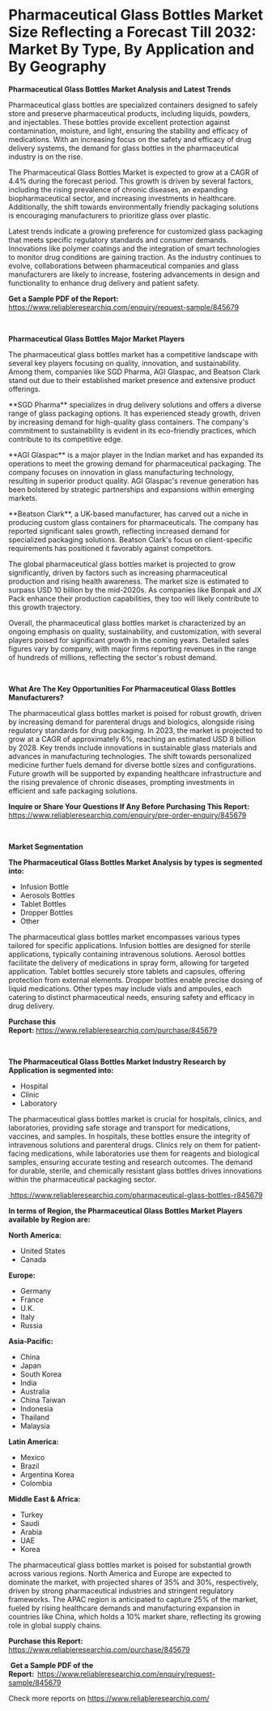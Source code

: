 <p><h1>Pharmaceutical Glass Bottles Market Size Reflecting a Forecast Till 2032: Market By Type, By Application and By Geography</h1></p><p><strong>Pharmaceutical Glass Bottles Market Analysis and Latest Trends</strong></p>
<p><p>Pharmaceutical glass bottles are specialized containers designed to safely store and preserve pharmaceutical products, including liquids, powders, and injectables. These bottles provide excellent protection against contamination, moisture, and light, ensuring the stability and efficacy of medications. With an increasing focus on the safety and efficacy of drug delivery systems, the demand for glass bottles in the pharmaceutical industry is on the rise.</p><p>The Pharmaceutical Glass Bottles Market is expected to grow at a CAGR of 4.4% during the forecast period. This growth is driven by several factors, including the rising prevalence of chronic diseases, an expanding biopharmaceutical sector, and increasing investments in healthcare. Additionally, the shift towards environmentally friendly packaging solutions is encouraging manufacturers to prioritize glass over plastic. </p><p>Latest trends indicate a growing preference for customized glass packaging that meets specific regulatory standards and consumer demands. Innovations like polymer coatings and the integration of smart technologies to monitor drug conditions are gaining traction. As the industry continues to evolve, collaborations between pharmaceutical companies and glass manufacturers are likely to increase, fostering advancements in design and functionality to enhance drug delivery and patient safety.</p></p>
<p><strong>Get a Sample PDF of the Report:&nbsp;</strong> <a href="https://www.reliableresearchiq.com/enquiry/request-sample/845679?utm_campaign=2732&utm_medium=2&utm_source=Github&utm_content=ia&utm_term=01042025&utm_id=pharmaceutical-glass-bottles">https://www.reliableresearchiq.com/enquiry/request-sample/845679</a></p>
<p>&nbsp;</p>
<p><strong>Pharmaceutical Glass Bottles Major Market Players</strong></p>
<p><p>The pharmaceutical glass bottles market has a competitive landscape with several key players focusing on quality, innovation, and sustainability. Among them, companies like SGD Pharma, AGI Glaspac, and Beatson Clark stand out due to their established market presence and extensive product offerings.</p><p>**SGD Pharma** specializes in drug delivery solutions and offers a diverse range of glass packaging options. It has experienced steady growth, driven by increasing demand for high-quality glass containers. The company's commitment to sustainability is evident in its eco-friendly practices, which contribute to its competitive edge.</p><p>**AGI Glaspac** is a major player in the Indian market and has expanded its operations to meet the growing demand for pharmaceutical packaging. The company focuses on innovation in glass manufacturing technology, resulting in superior product quality. AGI Glaspac's revenue generation has been bolstered by strategic partnerships and expansions within emerging markets.</p><p>**Beatson Clark**, a UK-based manufacturer, has carved out a niche in producing custom glass containers for pharmaceuticals. The company has reported significant sales growth, reflecting increased demand for specialized packaging solutions. Beatson Clark's focus on client-specific requirements has positioned it favorably against competitors.</p><p>The global pharmaceutical glass bottles market is projected to grow significantly, driven by factors such as increasing pharmaceutical production and rising health awareness. The market size is estimated to surpass USD 10 billion by the mid-2020s. As companies like Bonpak and JX Pack enhance their production capabilities, they too will likely contribute to this growth trajectory.</p><p>Overall, the pharmaceutical glass bottles market is characterized by an ongoing emphasis on quality, sustainability, and customization, with several players poised for significant growth in the coming years. Detailed sales figures vary by company, with major firms reporting revenues in the range of hundreds of millions, reflecting the sector's robust demand.</p></p>
<p>&nbsp;</p>
<p><strong>What Are The Key Opportunities For Pharmaceutical Glass Bottles Manufacturers?</strong></p>
<p><p>The pharmaceutical glass bottles market is poised for robust growth, driven by increasing demand for parenteral drugs and biologics, alongside rising regulatory standards for drug packaging. In 2023, the market is projected to grow at a CAGR of approximately 6%, reaching an estimated USD 8 billion by 2028. Key trends include innovations in sustainable glass materials and advances in manufacturing technologies. The shift towards personalized medicine further fuels demand for diverse bottle sizes and configurations. Future growth will be supported by expanding healthcare infrastructure and the rising prevalence of chronic diseases, prompting investments in efficient and safe packaging solutions.</p></p>
<p><strong>Inquire or Share Your Questions If Any Before Purchasing This Report:</strong> <a href="https://www.reliableresearchiq.com/enquiry/pre-order-enquiry/845679?utm_campaign=2732&utm_medium=2&utm_source=Github&utm_content=ia&utm_term=01042025&utm_id=pharmaceutical-glass-bottles">https://www.reliableresearchiq.com/enquiry/pre-order-enquiry/845679</a></p>
<p>&nbsp;</p>
<p><strong>Market Segmentation</strong></p>
<p><strong>The Pharmaceutical Glass Bottles Market Analysis by types is segmented into:</strong></p>
<p><ul><li>Infusion Bottle</li><li>Aerosols Bottles</li><li>Tablet Bottles</li><li>Dropper Bottles</li><li>Other</li></ul></p>
<p><p>The pharmaceutical glass bottles market encompasses various types tailored for specific applications. Infusion bottles are designed for sterile applications, typically containing intravenous solutions. Aerosol bottles facilitate the delivery of medications in spray form, allowing for targeted application. Tablet bottles securely store tablets and capsules, offering protection from external elements. Dropper bottles enable precise dosing of liquid medications. Other types may include vials and ampoules, each catering to distinct pharmaceutical needs, ensuring safety and efficacy in drug delivery.</p></p>
<p><strong>Purchase this Report:&nbsp;</strong><a href="https://www.reliableresearchiq.com/purchase/845679?utm_campaign=2732&utm_medium=2&utm_source=Github&utm_content=ia&utm_term=01042025&utm_id=pharmaceutical-glass-bottles">https://www.reliableresearchiq.com/purchase/845679</a></p>
<p>&nbsp;</p>
<p><strong>The Pharmaceutical Glass Bottles Market Industry Research by Application is segmented into:</strong></p>
<p><ul><li>Hospital</li><li>Clinic</li><li>Laboratory</li></ul></p>
<p><p>The pharmaceutical glass bottles market is crucial for hospitals, clinics, and laboratories, providing safe storage and transport for medications, vaccines, and samples. In hospitals, these bottles ensure the integrity of intravenous solutions and parenteral drugs. Clinics rely on them for patient-facing medications, while laboratories use them for reagents and biological samples, ensuring accurate testing and research outcomes. The demand for durable, sterile, and chemically resistant glass bottles drives innovations within the pharmaceutical packaging sector.</p></p>
<p><a href="https://www.reliableresearchiq.com/pharmaceutical-glass-bottles-r845679?utm_campaign=2732&utm_medium=2&utm_source=Github&utm_content=ia&utm_term=01042025&utm_id=pharmaceutical-glass-bottles">&nbsp;https://www.reliableresearchiq.com/pharmaceutical-glass-bottles-r845679</a></p>
<p><strong>In terms of Region, the Pharmaceutical Glass Bottles Market Players available by Region are:</strong></p>
<p>
    <p> <strong> North America: </strong>
        <ul>
            <li>United States</li>
            <li>Canada</li>
        </ul>
        </p> 
    <p> <strong> Europe: </strong>
        <ul>
            <li>Germany</li>
            <li>France</li>
            <li>U.K.</li>
            <li>Italy</li>
            <li>Russia</li>
        </ul>
        </p> 
    <p> <strong> Asia-Pacific: </strong>
        <ul>
            <li>China</li>
            <li>Japan</li>
            <li>South Korea</li>
            <li>India</li>
            <li>Australia</li>
            <li>China Taiwan</li>
            <li>Indonesia</li>
            <li>Thailand</li>
            <li>Malaysia</li>
        </ul>
        </p> 
    <p> <strong> Latin America: </strong>
        <ul>
            <li>Mexico</li>
            <li>Brazil</li>
            <li>Argentina Korea</li>
            <li>Colombia</li>
        </ul>
        </p> 
    <p> <strong> Middle East & Africa: </strong>
        <ul>
            <li>Turkey</li>
            <li>Saudi</li>
            <li>Arabia</li>
            <li>UAE</li>
            <li>Korea</li>
        </ul>
    </p>
    </p>
<p><p>The pharmaceutical glass bottles market is poised for substantial growth across various regions. North America and Europe are expected to dominate the market, with projected shares of 35% and 30%, respectively, driven by strong pharmaceutical industries and stringent regulatory frameworks. The APAC region is anticipated to capture 25% of the market, fueled by rising healthcare demands and manufacturing expansion in countries like China, which holds a 10% market share, reflecting its growing role in global supply chains.</p></p>
<p><strong>Purchase this Report: </strong><a href="https://www.reliableresearchiq.com/purchase/845679?utm_campaign=2732&utm_medium=2&utm_source=Github&utm_content=ia&utm_term=01042025&utm_id=pharmaceutical-glass-bottles">https://www.reliableresearchiq.com/purchase/845679</a></p>
<p>&nbsp;<strong>Get a Sample PDF of the Report:&nbsp;&nbsp;</strong><a href="https://www.reliableresearchiq.com/enquiry/request-sample/845679?utm_campaign=2732&utm_medium=2&utm_source=Github&utm_content=ia&utm_term=01042025&utm_id=pharmaceutical-glass-bottles">https://www.reliableresearchiq.com/enquiry/request-sample/845679</a></p>
<p><strong></strong></p>
<p>Check more reports on <a href="https://www.reliableresearchiq.com/?utm_campaign=2732&utm_medium=2&utm_source=Github&utm_content=ia&utm_term=01042025&utm_id=pharmaceutical-glass-bottles">https://www.reliableresearchiq.com/</a></p>